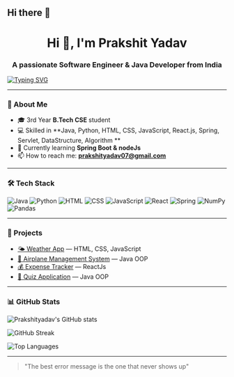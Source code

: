 ## Hi there 👋
<h1 align="center">Hi 👋, I'm Prakshit Yadav</h1>
<h3 align="center">A passionate Software Engineer & Java Developer from India</h3>

<!-- Typing animation -->
[![Typing SVG](https://readme-typing-svg.herokuapp.com?font=Fira+Code&pause=1000&color=00F700&width=435&lines=Java+Developer;Full+Stack+Learner;Open+Source+Contributor)](https://git.io/typing-svg)

---

### 🚀 About Me
- 🎓 3rd Year **B.Tech CSE** student 
- 💻 Skilled in **Java, Python, HTML, CSS, JavaScript, React.js, Spring, Servlet, DataStructure, Algorithm **  
- 🌱 Currently learning **Spring Boot & nodeJs**  
- 📫 How to reach me: **prakshityadav07@gmail.com**  

---

### 🛠 Tech Stack
![Java](https://img.shields.io/badge/Java-ED8B00?style=for-the-badge&logo=openjdk&logoColor=white)
![Python](https://img.shields.io/badge/Python-3776AB?style=for-the-badge&logo=python&logoColor=white)
![HTML](https://img.shields.io/badge/HTML5-E34F26?style=for-the-badge&logo=html5&logoColor=white)
![CSS](https://img.shields.io/badge/CSS3-1572B6?style=for-the-badge&logo=css3&logoColor=white)
![JavaScript](https://img.shields.io/badge/JavaScript-F7DF1E?style=for-the-badge&logo=javascript&logoColor=black)
![React](https://img.shields.io/badge/React-61DAFB?style=for-the-badge&logo=react&logoColor=black)
![Spring](https://img.shields.io/badge/Spring-6DB33F?style=for-the-badge&logo=spring&logoColor=white)
![NumPy](https://img.shields.io/badge/NumPy-013243?style=for-the-badge&logo=numpy&logoColor=white)
![Pandas](https://img.shields.io/badge/Pandas-150458?style=for-the-badge&logo=pandas&logoColor=white)

---

### 📂 Projects
- [🌤 Weather App](https://github.com/your-username/weather-app) — HTML, CSS, JavaScript  
- [🛫 Airplane Management System](https://github.com/your-username/airplane-management-system) — Java OOP  
- [💰 Expense Tracker](https://github.com/your-username/expense-tracker) — ReactJs  
- [📝 Quiz Application](https://github.com/your-username/quiz-app) — Java OOP

---

### 📊 GitHub Stats
![Prakshityadav's GitHub stats](https://github-readme-stats.vercel.app/api?username=Prakshityadav&show_icons=true&theme=tokyonight)

![GitHub Streak](https://streak-stats.demolab.com?user=Prakshityadav&theme=tokyonight)

![Top Languages](https://github-readme-stats.vercel.app/api/top-langs/?username=Prakshityadav&layout=compact&theme=tokyonight)


---

> "The best error message is the one that never shows up"


<!--
**Prakshityadav/Prakshityadav** is a ✨ _special_ ✨ repository because its `README.md` (this file) appears on your GitHub profile.

Here are some ideas to get you started:

- 🔭 I’m currently working on ...
- 🌱 I’m currently learning ...
- 👯 I’m looking to collaborate on ...
- 🤔 I’m looking for help with ...
- 💬 Ask me about ...
- 📫 How to reach me: ...
- 😄 Pronouns: ...
- ⚡ Fun fact: ...
-->
